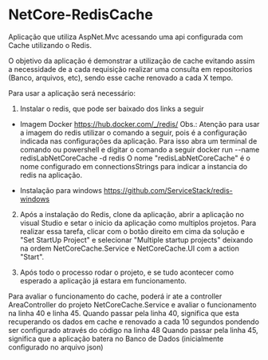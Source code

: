 # NetCore-RedisCache
Aplicação que utiliza AspNet.Mvc acessando uma api configurada com Cache utilizando o Redis.

O objetivo da aplicação é demonstrar a utilização de cache evitando assim a necessidade de a cada requisição realizar uma consulta em repositorios (Banco, arquivos, etc), sendo esse cache renovado a cada X tempo.

Para usar a aplicação será necessário:
1) Instalar o redis, que pode ser baixado dos links a seguir
  - Imagem Docker
  https://hub.docker.com/_/redis/
Obs.: Atenção para usar a imagem do redis utilizar o comando a seguir, pois é a configuração indicada nas configurações da aplicação.
Para isso abra um terminal de comando ou powershell e digitar o comando a seguir
	docker run --name redisLabNetCoreCache -d redis
O nome "redisLabNetCoreCache" é o nome configurado em connectionsStrings para indicar a instancia do redis na aplicação.

  - Instalação para windows
  https://github.com/ServiceStack/redis-windows
 
2) Após a instalação do Redis, clone da aplicação, abrir a aplicação no visual Studio e setar o inicio da aplicação como multiplos projetos.
Para realizar essa tarefa, clicar com o botão direito em cima da solução e "Set StartUp Project" e selecionar "Multiple startup projects" deixando na ordem NetCoreCache.Service e NetCoreCache.UI com a action "Start".

3) Após todo o processo rodar o projeto, e se tudo acontecer como esperado a aplicação já estara em funcionamento.

Para avaliar o funcionamento do cache, poderá ir ate a controller AreaController do projeto NetCoreCache.Service e avaliar o funcionamento na linha 40 e linha 45.
Quando passar pela linha 40, significa que esta recuperando os dados em cache e renovado a cada 10 segundos pondendo ser configurado através do código na linha 48
Quando passar pela linha 45, significa que a aplicação batera no Banco de Dados (inicialmente configurado no arquivo json)
